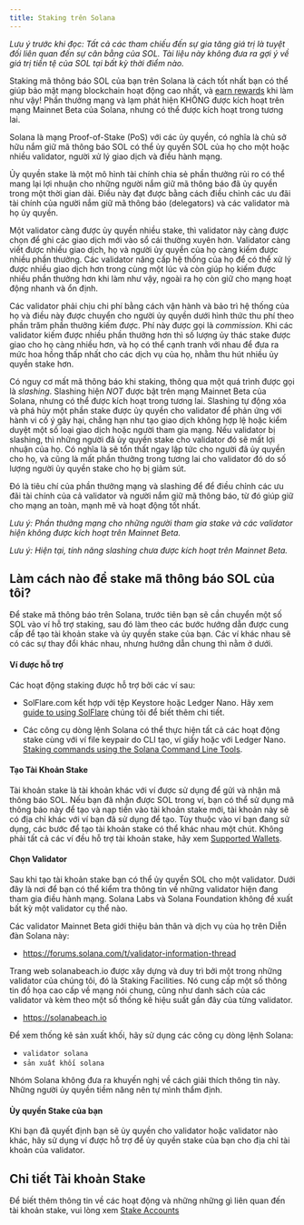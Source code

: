 ```yaml
---
title: Staking trên Solana
---
```


*Lưu ý trước khi đọc: Tất cả các tham chiếu đến sự gia tăng giá trị là tuyệt đối liên quan đến sự cân bằng của SOL. Tài liệu này không đưa ra gợi ý về giá trị tiền tệ của SOL tại bất kỳ thời điểm nào.*

Staking mã thông báo SOL của bạn trên Solana là cách tốt nhất bạn có thể giúp bảo mật mạng blockchain hoạt động cao nhất, và [earn rewards](implemented-proposals/staking-rewards.md) khi làm như vậy! Phần thưởng mạng và lạm phát hiện KHÔNG được kích hoạt trên mạng Mainnet Beta của Solana, nhưng có thể được kích hoạt trong tương lai.

Solana là mạng Proof-of-Stake (PoS) với các ủy quyền, có nghĩa là chủ sở hữu nắm giữ mã thông báo SOL có thể ủy quyền SOL của họ cho một hoặc nhiều validator, người xử lý giao dịch và điều hành mạng.

Ủy quyền stake là một mô hình tài chính chia sẻ phần thưởng rủi ro có thể mang lại lợi nhuận cho những người nắm giữ mã thông báo đã ủy quyền trong một thời gian dài. Điều này đạt được bằng cách điều chỉnh các ưu đãi tài chính của người nắm giữ mã thông báo (delegators) và các validator mà họ ủy quyền.

Một validator càng được ủy quyền nhiều stake, thì validator này càng được chọn để ghi các giao dịch mới vào sổ cái thường xuyên hơn.  Validator càng viết được nhiều giao dịch, họ và người ủy quyền của họ càng kiếm được nhiều phần thưởng. Các validator nâng cấp hệ thống của họ để có thể xử lý được nhiều giao dịch hơn trong cùng một lúc và còn giúp họ kiếm được nhiều phần thưởng hơn khi làm như vậy, ngoài ra họ còn giữ cho mạng hoạt động nhanh và ổn định.

Các validator phải chịu chi phí bằng cách vận hành và bảo trì hệ thống của họ và điều này được chuyển cho người ủy quyền dưới hình thức thu phí theo phần trăm phần thưởng kiếm được.  Phí này được gọi là *commission*. Khi các validator kiếm được nhiều phần thưởng hơn thì số lượng ủy thác stake được giao cho họ càng nhiều hơn, và họ có thể cạnh tranh với nhau để đưa ra mức hoa hồng thấp nhất cho các dịch vụ của họ, nhằm thu hút nhiều ủy quyền stake hơn.

Có nguy cơ mất mã thông báo khi staking, thông qua một quá trình được gọi là *slashing*.  Slashing hiện *NOT* được bật trên mạng Mainnet Beta của Solana, nhưng có thể được kích hoạt trong tương lai.  Slashing tự động xóa và phá hủy một phần stake được ủy quyền cho validator để phản ứng với hành vi cố ý gây hại, chẳng hạn như tạo giao dịch không hợp lệ hoặc kiểm duyệt một số loại giao dịch hoặc người tham gia mạng. Nếu validator bị slashing, thì những người đã ủy quyền stake cho validator đó sẽ mất lợi nhuận của họ.  Có nghĩa là sẽ tổn thất ngay lập tức cho người đã ủy quyền cho họ, và cũng là mất phần thưởng trong tương lai cho validator đó do số lượng người ủy quyền stake cho họ bị giảm sút.

Đó là tiêu chí của phần thưởng mạng và slashing để để điều chỉnh các ưu đãi tài chính của cả validator và người nắm giữ mã thông báo, từ đó giúp giữ cho mạng an toàn, mạnh mẽ và hoạt động tốt nhất.

*Lưu ý: Phần thưởng mạng cho những người tham gia stake và các validator hiện không được kích hoạt trên Mainnet Beta.*

*Lưu ý: Hiện tại, tính năng slashing chưa được kích hoạt trên Mainnet Beta.*


## Làm cách nào để stake mã thông báo SOL của tôi?
Để stake mã thông báo trên Solana, trước tiên bạn sẽ cần chuyển một số SOL vào ví hỗ trợ staking, sau đó làm theo các bước hướng dẫn được cung cấp để tạo tài khoản stake và ủy quyền stake của bạn. Các ví khác nhau sẽ có các sự thay đổi khác nhau, nhưng hướng dẫn chung thì nằm ở dưới.

#### Ví được hỗ trợ
Các hoạt động staking được hỗ trợ bởi các ví sau:

 - SolFlare.com kết hợp với tệp Keystore hoặc Ledger Nano. Hãy xem [guide to using SolFlare](wallet-guide/solflare.md) chúng tôi để biết thêm chi tiết.

 - Các công cụ dòng lệnh Solana có thể thực hiện tất cả các hoạt động stake cùng với ví file keypair do CLI tạo, ví giấy hoặc với Ledger Nano. [Staking commands using the Solana Command Line Tools](cli/delegate-stake.md).

#### Tạo Tài Khoản Stake
Tài khoản stake là tài khoản khác với ví được sử dụng để gửi và nhận mã thông báo SOL. Nếu bạn đã nhận được SOL trong ví, bạn có thể sử dụng mã thông báo này để tạo và nạp tiền vào tài khoản stake mới, tài khoản này sẽ có địa chỉ khác với ví bạn đã sử dụng để tạo. Tùy thuộc vào ví bạn đang sử dụng, các bước để tạo tài khoản stake có thể khác nhau một chút.  Không phải tất cả các ví đều hỗ trợ tài khoản stake, hãy xem [Supported Wallets](#supported-wallets).

#### Chọn Validator
Sau khi tạo tài khoản stake bạn có thể ủy quyền SOL cho một validator.  Dưới đây là nơi để bạn có thể kiểm tra thông tin về những validator hiện đang tham gia điều hành mạng. Solana Labs và Solana Foundation không đề xuất bất kỳ một validator cụ thể nào.

Các validator Mainnet Beta giới thiệu bản thân và dịch vụ của họ trên Diễn đàn Solana này:
 - https://forums.solana.com/t/validator-information-thread

Trang web solanabeach.io được xây dựng và duy trì bởi một trong những validator của chúng tôi, đó là Staking Facilities.  Nó cung cấp một số thông tin đồ họa cao cấp về mạng nói chung, cũng như danh sách của các validator và kèm theo một số thống kê hiệu suất gần đây của từng validator.
 - https://solanabeach.io

Để xem thống kê sản xuất khối, hãy sử dụng các công cụ dòng lệnh Solana:
 - `validator solana`
 - `sản xuất khối solana`

Nhóm Solana không đưa ra khuyến nghị về cách giải thích thông tin này.  Những người ủy quyền tiềm năng nên tự mình thẩm định.

#### Ủy quyền Stake của bạn
Khi bạn đã quyết định bạn sẽ ủy quyền cho validator hoặc validator nào khác, hãy sử dụng ví được hỗ trợ để ủy quyền stake của bạn cho địa chỉ tài khoản của validator.

## Chi tiết Tài khoản Stake
Để biết thêm thông tin về các hoạt động và những những gì liên quan đến tài khoản stake, vui lòng xem [Stake Accounts](staking/stake-accounts.md)
